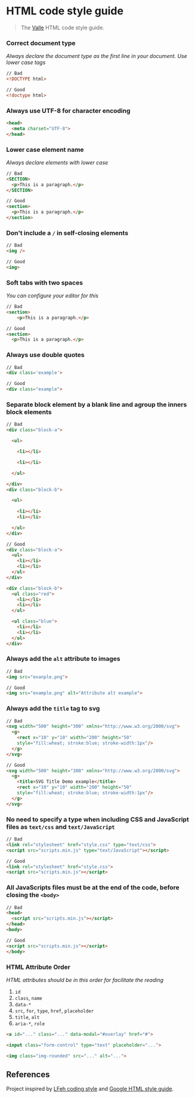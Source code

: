 # HTML code style guide

> The [Valle](https://github.com/valleweb) HTML code style guide.

### Correct document type

*Always declare the document type as the first line in your document. Use lower case tags*

```html
// Bad
<!DOCTYPE html>
```

```html
// Good
<!doctype html>
```

### Always use UTF-8 for character encoding

```html
<head>
  <meta charset="UTF-8">
</head>
```

### Lower case element name

*Always declare elements with lower case*

```html
// Bad
<SECTION>
  <p>This is a paragraph.</p>
</SECTION>
```

```html
// Good
<section>
  <p>This is a paragraph.</p>
</section>
```

### Don't include a `/` in self-closing elements

```html
// Bad
<img />
```

```html
// Good
<img>
```

### Soft tabs with two spaces

*You can configure your editor for this*

```html
// Bad
<section>
    <p>This is a paragraph.</p>
```

```html
// Good
<section>
  <p>This is a paragraph.</p>
```

### Always use double quotes

```html
// Bad
<div class='example'>
```

```html
// Good
<div class="example">
```

### Separate block element by a blank line and agroup the inners block elements

```html
// Bad
<div class="block-a">

  <ul>

    <li></li>

    <li></li>

  </ul>

</div>
<div class="block-b">

  <ul>
  
    <li></li>
    <li></li>

  </ul>
</div>
```

```html
// Good
<div class="block-a">
  <ul>
    <li></li>
    <li></li>
  </ul>
</div>

<div class="block-b">
  <ul class="red">
    <li></li>
    <li></li>
  </ul>

  <ul class="blue">
    <li></li>
    <li></li>
  </ul>
</div>
```

### Always add the `alt` attribute to images

```html
// Bad
<img src="exanple.png">
```

```html
// Good
<img src="example.png" alt="Attribute alt example">
```

### Always add the `title` tag to svg

```html
// Bad
<svg width="500" height="300" xmlns="http://www.w3.org/2000/svg">
  <g>
    <rect x="10" y="10" width="200" height="50"
    style="fill:wheat; stroke:blue; stroke-width:1px"/>
  </g>
</svg>
```

```html
// Good
<svg width="500" height="300" xmlns="http://www.w3.org/2000/svg">
  <g>
    <title>SVG Title Demo example</title>
    <rect x="10" y="10" width="200" height="50"
    style="fill:wheat; stroke:blue; stroke-width:1px"/>
  </g>
</svg>
```

### No need to specify a type when including CSS and JavaScript files as `text/css` and `text/JavaScript`

```html
// Bad
<link rel="stylesheet" href="style.css" type="text/css">
<script src="scripts.min.js" type="text/JavaScript"></script>
```

```html
// Good
<link rel="stylesheet" href="style.css">
<script src="scripts.min.js"></script>
```

### All JavaScripts files must be at the end of the code, before closing the `<body>`

```html
// Bad
<head>
  <script src="scripts.min.js"></script>
</head>
<body>
```

```html
// Good
<script src="scripts.min.js"></script>
</body>
```

### HTML Attribute Order

*HTML attributes should be in this order for facilitate the reading*

1. `id`
1. `class`, `name`
1. `data-*`
1. `src`, `for`, `type`, `href`, `placeholder`
1. `title`, `alt`
1. `aria-*`, `role`

```html
<a id="..." class="..." data-modal="#overlay" href="#">

<input class="form-control" type="text" placeholder="...">

<img class="img-rounded" src="..." alt="...">
```

## References

Project inspired by [LFeh coding style](https://github.com/LFeh/coding-style/blob/master/README.md#html) and [Google HTML style guide](https://google.github.io/styleguide/htmlcssguide.html).
